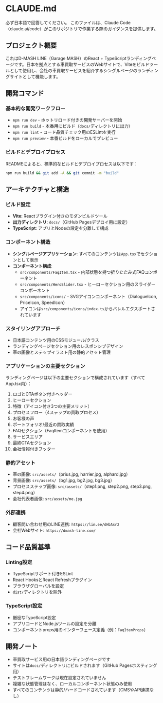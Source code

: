 # CLAUDE.md

必ず日本語で回答してください。
このファイルは、Claude Code（claude.ai/code）がこのリポジトリで作業する際のガイダンスを提供します。

## プロジェクト概要

これはD-MASH LINE（Garage MASH）のReact + TypeScriptランディングページです。日本を拠点とする車買取サービスのWebサイトで、Viteをビルドツールとして使用し、会社の車買取サービスを紹介するシングルページのランディングサイトとして機能します。

## 開発コマンド

### 基本的な開発ワークフロー
- `npm run dev` - ホットリロード付きの開発サーバーを開始
- `npm run build` - 本番用にビルド（`docs/`ディレクトリに出力）
- `npm run lint` - コード品質チェック用のESLintを実行
- `npm run preview` - 本番ビルドをローカルでプレビュー

### ビルドとデプロイプロセス
READMEによると、標準的なビルドとデプロイプロセスは以下です：
```bash
npm run build && git add -A && git commit -m "build"
```

## アーキテクチャと構造

### ビルド設定
- **Vite**: Reactプラグイン付きのモダンビルドツール
- **出力ディレクトリ**: `docs/`（GitHub Pagesデプロイ用に設定）
- **TypeScript**: アプリとNodeの設定を分離して構成

### コンポーネント構造
- **シングルページアプリケーション**: すべてのコンテンツは`App.tsx`でセクションとして表示
- **コンポーネント構成**:
  - `src/components/FaqItem.tsx` - 内部状態を持つ折りたたみ式FAQコンポーネント
  - `src/components/HeroSlider.tsx` - ヒーローセクション用のスライダーコンポーネント
  - `src/components/icons/` - SVGアイコンコンポーネント（DialogueIcon, PriceIcon, SpeedIcon）
  - アイコンは`src/components/icons/index.ts`からバレルエクスポートされています

### スタイリングアプローチ
- 日本語コンテンツ用のCSSモジュール/クラス
- ランディングページセクション用のレスポンシブデザイン
- 車の画像とステップイラスト用の静的アセット管理

### アプリケーションの主要セクション
ランディングページは以下の主要セクションで構成されています（すべてApp.tsx内）：
1. ロゴとCTAボタン付きヘッダー
2. ヒーローセクション
3. 特徴（アイコン付き3つの主要メリット）
4. プロセスフロー（4ステップの買取プロセス）
5. お客様の声
6. ポートフォリオ/最近の買取実績
7. FAQセクション（FaqItemコンポーネントを使用）
8. サービスエリア
9. 最終CTAセクション
10. 会社情報付きフッター

### 静的アセット
- 車の画像: `src/assets/`（prius.jpg, harrier.jpg, alphard.jpg）
- 背景画像: `src/assets/`（bg1.jpg, bg2.jpg, bg3.jpg）
- プロセスステップ画像: `src/assets/`（step1.png, step2.png, step3.png, step4.png）
- 会社代表者画像: `src/assets/me.jpg`

### 外部連携
- 顧客問い合わせ用のLINE連携: `https://lin.ee/dHbAsr2`
- 会社Webサイト: `https://dmash-line.com/`

## コード品質基準

### Linting設定
- TypeScriptサポート付きESLint
- React HooksとReact Refreshプラグイン
- ブラウザグローバルを設定
- `dist/`ディレクトリを除外

### TypeScript設定
- 厳密なTypeScript設定
- アプリコードとNode.jsツールの設定を分離
- コンポーネントprops用のインターフェース定義（例：`FaqItemProps`）

## 開発ノート

- 車買取サービス用の日本語ランディングページです
- サイトは`docs/`ディレクトリにビルドされます（GitHub Pagesホスティング用）
- テストフレームワークは現在設定されていません
- 複雑な状態管理はなく、ローカルコンポーネント状態のみ使用
- すべてのコンテンツは静的/ハードコードされています（CMSやAPI連携なし）
